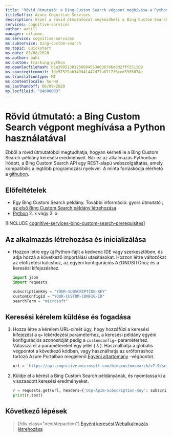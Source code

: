 ```yaml
---
title: 'Rövid útmutató: a Bing Custom Search végpont meghívása a Python használatával | Microsoft Docs'
titleSuffix: Azure Cognitive Services
description: Ezzel a rövid útmutatóval megkezdheti a Bing Custom Search-példány keresési eredményeinek kérését a Python használatával.
services: cognitive-services
author: aahill
manager: nitinme
ms.service: cognitive-services
ms.subservice: bing-custom-search
ms.topic: quickstart
ms.date: 05/08/2020
ms.author: aahi
ms.custom: tracking-python
ms.openlocfilehash: b5a39951301256894553a036786ddd2fff251109
ms.sourcegitcommit: 1de57529ab349341447d77a0717f6ced5335074e
ms.translationtype: MT
ms.contentlocale: hu-HU
ms.lasthandoff: 06/09/2020
ms.locfileid: "84606003"
---
```

# <a name="quickstart-call-your-bing-custom-search-endpoint-using-python"></a>Rövid útmutató: a Bing Custom Search végpont meghívása a Python használatával

Ebből a rövid útmutatóból megtudhatja, hogyan kérheti le a Bing Custom Search-példány keresési eredményeit. Bár ez az alkalmazás Pythonban íródott, a Bing Custom Search API egy REST-alapú webszolgáltatás, amely kompatibilis a legtöbb programozási nyelvvel. A minta forráskódja elérhető a [githubon](https://github.com/Azure-Samples/cognitive-services-REST-api-samples/blob/master/python/Search/BingCustomSearchv7.py).

## <a name="prerequisites"></a>Előfeltételek

- Egy Bing Custom Search példány. További információ: gyors útmutató [: az első Bing Custom Search példány létrehozása](quick-start.md).
- [Python](https://www.python.org/) 2. x vagy 3. x.

[!INCLUDE [cognitive-services-bing-custom-search-prerequisites](../../../includes/cognitive-services-bing-custom-search-signup-requirements.md)]


## <a name="create-and-initialize-the-application"></a>Az alkalmazás létrehozása és inicializálása

- Hozzon létre egy új Python-fájlt a kedvenc IDE vagy szerkesztőben, és adja hozzá a következő importálási utasításokat. Hozzon létre változókat az előfizetési kulcshoz, az egyéni konfigurációs AZONOSÍTÓhoz és a keresési kifejezéshez.

    ```python
    import json
    import requests
    
    subscriptionKey = "YOUR-SUBSCRIPTION-KEY"
    customConfigId = "YOUR-CUSTOM-CONFIG-ID"
    searchTerm = "microsoft"
    ```

## <a name="send-and-receive-a-search-request"></a>Keresési kérelem küldése és fogadása 

1. Hozza létre a kérelem URL-címét úgy, hogy hozzáfűzi a keresési kifejezést a `q=` lekérdezési paraméterhez, a keresési példány egyéni konfigurációs azonosítóját pedig a `customconfig=` paraméterhez. Válassza el a paramétereket egy jellel ( `&` ). Használhatja a globális végpontot a következő kódban, vagy használhatja az erőforráshoz tartozó Azure Portalban megjelenő [Egyéni altartomány](../../cognitive-services/cognitive-services-custom-subdomains.md) -végpontot.

    ```python
    url = 'https://api.cognitive.microsoft.com/bingcustomsearch/v7.0/search?' + 'q=' + searchTerm + '&' + 'customconfig=' + customConfigId
    ```

2. Küldje el a kérést a Bing Custom Search példányának, és nyomtassa ki a visszaadott keresési eredményeket.  

    ```python
    r = requests.get(url, headers={'Ocp-Apim-Subscription-Key': subscriptionKey})
    print(r.text)
    ```

## <a name="next-steps"></a>Következő lépések

> [!div class="nextstepaction"]
> [Egyéni keresési Webalkalmazás létrehozása](./tutorials/custom-search-web-page.md)

